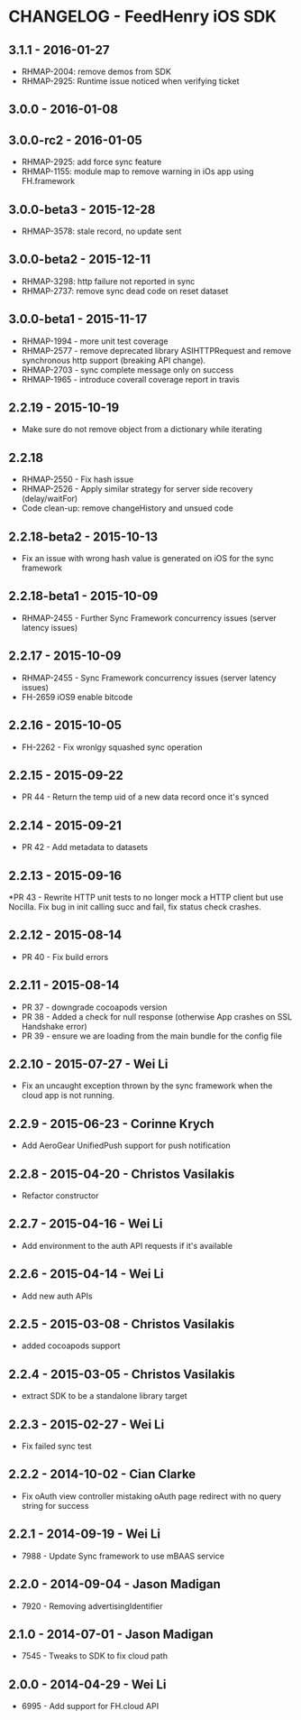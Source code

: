 # CHANGELOG - FeedHenry iOS SDK

## 3.1.1 - 2016-01-27
* RHMAP-2004: remove demos from SDK
* RHMAP-2925: Runtime issue noticed when verifying ticket

## 3.0.0 - 2016-01-08

## 3.0.0-rc2 - 2016-01-05
* RHMAP-2925: add force sync feature
* RHMAP-1155: module map to remove warning in iOs app using FH.framework

## 3.0.0-beta3 - 2015-12-28
* RHMAP-3578: stale record, no update sent

## 3.0.0-beta2 - 2015-12-11
* RHMAP-3298: http failure not reported in sync
* RHMAP-2737: remove sync dead code on reset dataset

## 3.0.0-beta1 - 2015-11-17
* RHMAP-1994 - more unit test coverage
* RHMAP-2577 - remove deprecated library ASIHTTPRequest and remove synchronous http support (breaking API change).
* RHMAP-2703 - sync complete message only on success
* RHMAP-1965 - introduce coverall coverage report in travis

## 2.2.19 - 2015-10-19
* Make sure do not remove object from a dictionary while iterating

## 2.2.18
* RHMAP-2550 - Fix hash issue
* RHMAP-2526 - Apply similar strategy for server side recovery (delay/waitFor)
* Code clean-up: remove changeHistory and unsued code

## 2.2.18-beta2 - 2015-10-13
* Fix an issue with wrong hash value is generated on iOS for the sync framework

## 2.2.18-beta1 - 2015-10-09
* RHMAP-2455 - Further Sync Framework concurrency issues (server latency issues)

## 2.2.17 - 2015-10-09
* RHMAP-2455 - Sync Framework concurrency issues (server latency issues)
* FH-2659 iOS9 enable bitcode

## 2.2.16 - 2015-10-05
* FH-2262 - Fix wronlgy squashed sync operation

## 2.2.15 - 2015-09-22
* PR 44 - Return the temp uid of a new data record once it's synced

## 2.2.14 - 2015-09-21
* PR 42 - Add metadata to datasets

## 2.2.13 - 2015-09-16
*PR 43 - Rewrite HTTP unit tests to no longer mock a HTTP client but use Nocilla. Fix bug in init calling succ and fail, fix status check crashes.

## 2.2.12 - 2015-08-14
* PR 40 - Fix build errors

## 2.2.11 - 2015-08-14
* PR 37 - downgrade cocoapods version
* PR 38 - Added a check for null response (otherwise App crashes on SSL Handshake error) 
* PR 39 - ensure we are loading from the main bundle for the config file

## 2.2.10 - 2015-07-27 - Wei Li
* Fix an uncaught exception thrown by the sync framework when the cloud app is not running.

## 2.2.9 - 2015-06-23 - Corinne Krych
* Add AeroGear UnifiedPush support for push notification

## 2.2.8 - 2015-04-20 - Christos Vasilakis
* Refactor constructor

## 2.2.7 - 2015-04-16 - Wei Li
* Add environment to the auth API requests if it's available

## 2.2.6 - 2015-04-14 - Wei Li
* Add new auth APIs

## 2.2.5 - 2015-03-08 - Christos Vasilakis
* added cocoapods support

## 2.2.4 - 2015-03-05 - Christos Vasilakis
* extract SDK to be a standalone library target

## 2.2.3 - 2015-02-27 - Wei Li
* Fix failed sync test

## 2.2.2 - 2014-10-02 - Cian Clarke

* Fix oAuth view controller mistaking oAuth page redirect with no query string for success

## 2.2.1 - 2014-09-19 - Wei Li

* 7988 - Update Sync framework to use mBAAS service

## 2.2.0 - 2014-09-04 - Jason Madigan

* 7920 - Removing advertisingIdentifier

## 2.1.0 - 2014-07-01 - Jason Madigan

* 7545 - Tweaks to SDK to fix cloud path

## 2.0.0 - 2014-04-29 - Wei Li

* 6995 - Add support for FH.cloud API
